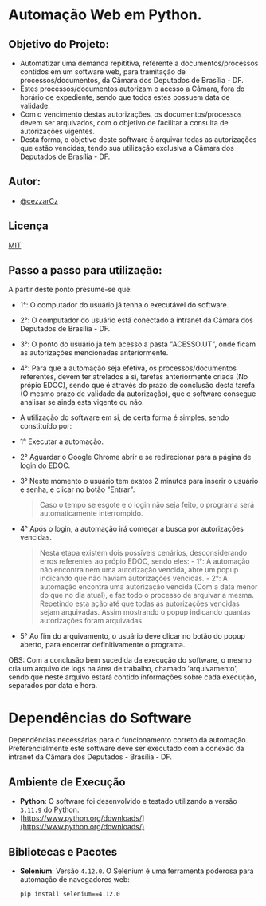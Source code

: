 # Automação Web em Python.

## Objetivo do Projeto:

- Automatizar uma demanda repititiva, referente a documentos/processos contidos em um software web, para tramitação de processos/documentos, da Câmara dos Deputados de Brasília - DF.
- Estes processos/documentos autorizam o acesso a Câmara, fora do horário de expediente, sendo que todos estes possuem data de validade.
- Com o vencimento destas autorizações, os documentos/processos devem ser arquivados, com o objetivo de facilitar a consulta de autorizações vigentes.
- Desta forma, o objetivo deste software é arquivar todas as autorizações que estão vencidas, tendo sua utilização exclusiva a Câmara dos Deputados de Brasília - DF.

## Autor:

- [@cezzarCz](https://github.com/cezzarCz)

## Licença

[MIT](https://choosealicense.com/licenses/mit/)

## Passo a passo para utilização:

A partir deste ponto presume-se que:

- 1°: O computador do usuário já tenha o executável do software.
- 2°: O computador do usuário está conectado a intranet da Câmara dos Deputados de Brasília - DF.
- 3°: O ponto do usuário ja tem acesso a pasta "ACESSO.UT", onde ficam as autorizações mencionadas anteriormente.
- 4°: Para que a automação seja efetiva, os processos/documentos referentes, devem ter atrelados a si, tarefas
  anteriormente criada (No própio EDOC), sendo que é através do prazo de conclusão desta tarefa (O mesmo prazo de validade da autorização),
  que o software consegue analisar se ainda esta vigente ou não.

- A utilização do software em si, de certa forma é simples, sendo constituído por:
- 1° Executar a automação.
- 2° Aguardar o Google Chrome abrir e se redirecionar para a página de login do EDOC.
- 3° Neste momento o usuário tem exatos 2 minutos para inserir o usuário e senha, e clicar no botão "Entrar".
  > Caso o tempo se esgote e o login não seja feito, o programa será automaticamente interrompido.
- 4° Após o login, a automação irá começar a busca por autorizações vencidas.
  > Nesta etapa existem dois possíveis cenários, desconsiderando erros referentes ao própio EDOC, sendo eles:
        - 1°: A automação não encontra nem uma autorização vencida, abre um popup indicando que não haviam
        autorizações vencidas.
        - 2°: A automação encontra uma autorização vencida (Com a data menor do que no dia atual), e faz todo
        o processo de arquivar a mesma. Repetindo esta ação até que todas as autorizações vencidas sejam arquivadas.
        Assim mostrando o popup indicando quantas autorizações foram arquivadas.
- 5° Ao fim do arquivamento, o usuário deve clicar no botão do popup aberto, para encerrar definitivamente o programa.

OBS: Com a conclusão bem sucedida da execução do software, o mesmo cria um arquivo de logs na área de trabalho, chamado 'arquivamento',
sendo que neste arquivo estará contido informações sobre cada execução, separados por data e hora.

# Dependências do Software

Dependências necessárias para o funcionamento correto da automação.
Preferencialmente este software deve ser executado com a conexão da intranet da Câmara dos Deputados - Brasília - DF.

## Ambiente de Execução

- **Python**: O software foi desenvolvido e testado utilizando a versão `3.11.9` do Python.
- [https://www.python.org/downloads/](https://www.python.org/downloads/)

## Bibliotecas e Pacotes

- **Selenium**: Versão `4.12.0`. O Selenium é uma ferramenta poderosa para automação de navegadores web:

  ```bash
  pip install selenium==4.12.0
  ```

